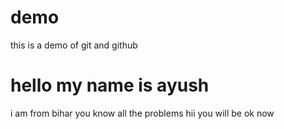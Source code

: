 # demo
this is a demo of git and github
# hello my name is ayush
i am from bihar 
you know all the problems
hii you will be ok now